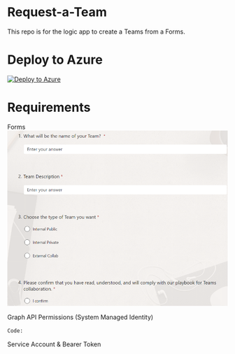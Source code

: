 # Request-a-Team
This repo is for the logic app to create a Teams from a Forms.

# Deploy to Azure
[![Deploy to Azure](https://aka.ms/deploytoazurebutton)](https://portal.azure.com/#create/Microsoft.Template/uri/https%3A%2F%2Fraw.githubusercontent.com%2FSandro-Bachmann%2FRequest-a-Team%2Fmain%2FTemplate.json)

# Requirements

Forms
![alt text](https://github.com/sandro-bachmann/request-a-team/blob/main/docs/forms.png?raw=true)

Graph API Permissions (System Managed Identity) 
```python
Code: 
```

Service Account & Bearer Token
